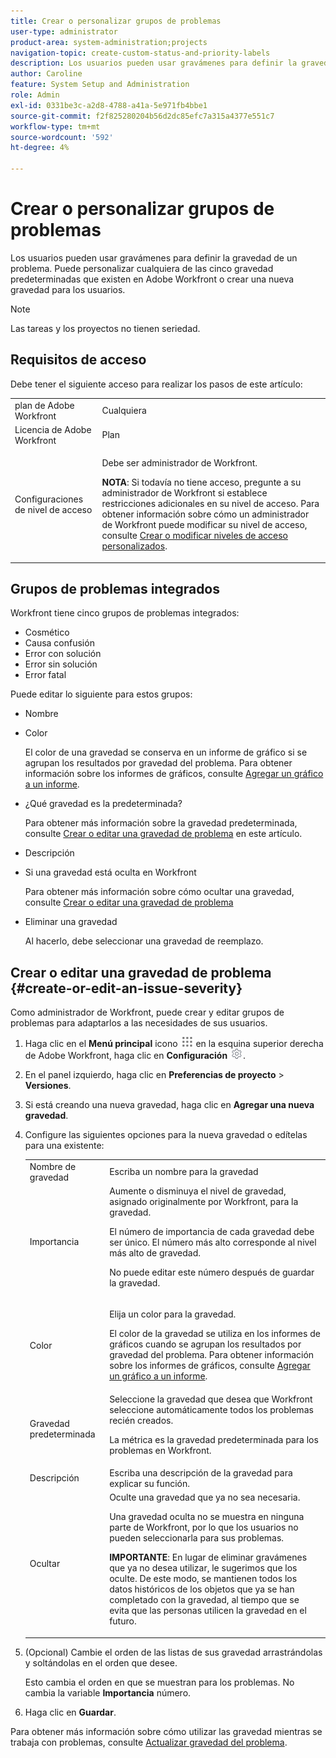 ```yaml
---
title: Crear o personalizar grupos de problemas
user-type: administrator
product-area: system-administration;projects
navigation-topic: create-custom-status-and-priority-labels
description: Los usuarios pueden usar gravámenes para definir la gravedad de un problema. Puede personalizar cualquiera de las cinco gravedad predeterminadas que existen en Adobe Workfront o crear una nueva gravedad para los usuarios.
author: Caroline
feature: System Setup and Administration
role: Admin
exl-id: 0331be3c-a2d8-4788-a41a-5e971fb4bbe1
source-git-commit: f2f825280204b56d2dc85efc7a315a4377e551c7
workflow-type: tm+mt
source-wordcount: '592'
ht-degree: 4%

---
```


# Crear o personalizar grupos de problemas

<!--
DON'T DELETE, DRAFT OR HIDE THIS ARTICLE. IT IS LINKED TO THE PRODUCT, THROUGH THE CONTEXT SENSITIVE HELP LINKS.

Linked to Understanding Issue Severity.
-->

Los usuarios pueden usar gravámenes para definir la gravedad de un problema. Puede personalizar cualquiera de las cinco gravedad predeterminadas que existen en Adobe Workfront o crear una nueva gravedad para los usuarios.

>[!NOTE]
>
>Las tareas y los proyectos no tienen seriedad.

## Requisitos de acceso

Debe tener el siguiente acceso para realizar los pasos de este artículo:

<table style="table-layout:auto"> 
 <col> 
 <col> 
 <tbody> 
  <tr> 
   <td role="rowheader">plan de Adobe Workfront</td> 
   <td>Cualquiera</td> 
  </tr> 
  <tr> 
   <td role="rowheader">Licencia de Adobe Workfront</td> 
   <td>Plan</td> 
  </tr> 
  <tr> 
   <td role="rowheader">Configuraciones de nivel de acceso</td> 
   <td> <p>Debe ser administrador de Workfront.</p> <p><b>NOTA</b>: Si todavía no tiene acceso, pregunte a su administrador de Workfront si establece restricciones adicionales en su nivel de acceso. Para obtener información sobre cómo un administrador de Workfront puede modificar su nivel de acceso, consulte <a href="../../../administration-and-setup/add-users/configure-and-grant-access/create-modify-access-levels.md" class="MCXref xref">Crear o modificar niveles de acceso personalizados</a>.</p> </td> 
  </tr> 
 </tbody> 
</table>

## Grupos de problemas integrados

Workfront tiene cinco grupos de problemas integrados:

* Cosmético
* Causa confusión
* Error con solución
* Error sin solución
* Error fatal

<p>Puede editar lo siguiente para estos grupos:</p>

* Nombre
* Color

   El color de una gravedad se conserva en un informe de gráfico si se agrupan los resultados por gravedad del problema. Para obtener información sobre los informes de gráficos, consulte [Agregar un gráfico a un informe](../../../reports-and-dashboards/reports/creating-and-managing-reports/add-chart-report.md).

* ¿Qué gravedad es la predeterminada?

   Para obtener más información sobre la gravedad predeterminada, consulte [Crear o editar una gravedad de problema](#create-or-edit-an-issue-severity) en este artículo.
* Descripción
* Si una gravedad está oculta en Workfront

   Para obtener más información sobre cómo ocultar una gravedad, consulte [Crear o editar una gravedad de problema](#create-or-edit-an-issue-severity")

* Eliminar una gravedad

   Al hacerlo, debe seleccionar una gravedad de reemplazo.

## Crear o editar una gravedad de problema {#create-or-edit-an-issue-severity}

Como administrador de Workfront, puede crear y editar grupos de problemas para adaptarlos a las necesidades de sus usuarios.

1. Haga clic en el **Menú principal** icono ![](assets/main-menu-icon.png) en la esquina superior derecha de Adobe Workfront, haga clic en **Configuración** ![](assets/gear-icon-settings.png).

1. En el panel izquierdo, haga clic en **Preferencias de proyecto** > **Versiones**.

1. Si está creando una nueva gravedad, haga clic en **Agregar una nueva gravedad**.
1. Configure las siguientes opciones para la nueva gravedad o edítelas para una existente:

   <table style="table-layout:auto"> 
    <col> 
    <col> 
    <tbody> 
     <tr> 
      <td role="rowheader">Nombre de gravedad</td> 
      <td>Escriba un nombre para la gravedad</td> 
     </tr> 
     <tr> 
      <td role="rowheader">Importancia</td> 
      <td>Aumente o disminuya el nivel de gravedad, asignado originalmente por Workfront, para la gravedad.
      <p>El número de importancia de cada gravedad debe ser único. El número más alto corresponde al nivel más alto de gravedad.</p> <p>No puede editar este número después de guardar la gravedad.</p> </td> 
     </tr> 
     <tr> 
      <td role="rowheader">Color</td> 
      <td> <p>Elija un color para la gravedad.</p> 
      <p>El color de la gravedad se utiliza en los informes de gráficos cuando se agrupan los resultados por gravedad del problema. Para obtener información sobre los informes de gráficos, consulte <a href="../../../reports-and-dashboards/reports/creating-and-managing-reports/add-chart-report.md" class="MCXref xref">Agregar un gráfico a un informe</a>.</p> </td> 
     </tr> 
     <tr> 
      <td role="rowheader">Gravedad predeterminada</td> 
      <td>Seleccione la gravedad que desea que Workfront seleccione automáticamente todos los problemas recién creados.</p>
      <p>La métrica es la gravedad predeterminada para los problemas en Workfront.</p></td> 
     </tr> 
     <tr> 
      <td role="rowheader">Descripción</td> 
      <td>Escriba una descripción de la gravedad para explicar su función.</td> 
     </tr> 
     <tr> 
      <td role="rowheader">Ocultar</td> 
      <td> Oculte una gravedad que ya no sea necesaria. 
      <p>Una gravedad oculta no se muestra en ninguna parte de Workfront, por lo que los usuarios no pueden seleccionarla para sus problemas.</p> 
      <p><b>IMPORTANTE</b>: En lugar de eliminar gravámenes que ya no desea utilizar, le sugerimos que los oculte. De este modo, se mantienen todos los datos históricos de los objetos que ya se han completado con la gravedad, al tiempo que se evita que las personas utilicen la gravedad en el futuro.</p> </td> 
     </tr> 
    </tbody> 
   </table>

1. (Opcional) Cambie el orden de las listas de sus gravedad arrastrándolas y soltándolas en el orden que desee.

   Esto cambia el orden en que se muestran para los problemas. No cambia la variable **Importancia** número.

1. Haga clic en **Guardar**.

Para obtener más información sobre cómo utilizar las gravedad mientras se trabaja con problemas, consulte [Actualizar gravedad del problema](../../../manage-work/issues/issue-information/update-issue-severity.md).
